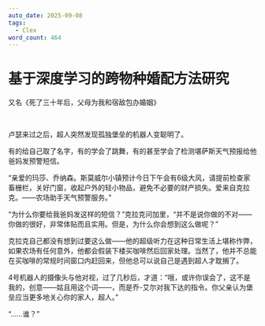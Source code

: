 ```yaml
---
auto_date: 2025-09-08
tags:
  - Clex
word_count: 464
---
```


# 基于深度学习的跨物种婚配方法研究

又名《死了三十年后，父母为我和宿敌包办婚姻》

<br>

卢瑟来过之后，超人突然发现孤独堡垒的机器人变聪明了。

有的给自己取了名字，有的学会了跳舞，有的甚至学会了检测堪萨斯天气预报给他爸妈发预警短信。

“亲爱的玛莎、乔纳森。斯莫威尔小镇预计今日下午会有6级大风，请提前检查家畜栅栏，关好门窗，收起户外的轻小物品，避免不必要的财产损失。爱来自克拉克。——农场助手天气预警服务。”

“为什么你要给我爸妈发这样的短信？”克拉克问加里，“并不是说你做的不对——你做的很好，非常体贴而且实用。但是，为什么你会想到这么做呢？”

克拉克自己都没有想到过要这么做——他的超级听力在这种日常生活上堪称作弊，如果农场有任何意外，他都会假装下楼买咖啡然后回家处理。当然了，他并不总能在买咖啡的常规时间窗口内赶回来，但他总可以说自己是遇到超人才耽搁了。

4号机器人的摄像头与他对视，过了几秒后，才道：“哦，或许你误会了，这不是我的，创意——姑且用这个词——，而是乔-艾尔对我下达的指令。你父亲认为堡垒应当更多地关心你的家人，超人。”

“……谁？”
